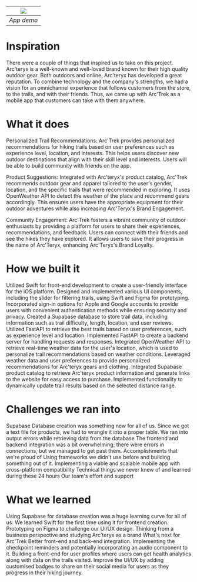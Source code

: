 [![](https://img.youtube.com/vi/pZz0-8p-JW4/0.jpg)](https://www.youtube.com/watch?v=pZz0-8p-JW4) |
|:--:| 
| *App demo* |

# Inspiration
There were a couple of things that inspired us to take on this project. Arc'teryx is a well-known and well-loved brand known for their high quality outdoor gear. Both outdoors and online, Arc'teryx has developed a great reputation. To combine technology and the company's strengths, we had a vision for an omnichannel experience that follows customers from the store, to the trails, and with their friends. Thus, we came up with Arc'Trek as a mobile app that customers can take with them anywhere.

# What it does
Personalized Trail Recommendations: Arc'Trek provides personalized recommendations for hiking trails based on user preferences such as experience level, location, and interests. This helps users discover new outdoor destinations that align with their skill level and interests. Users will be able to build community with friends on the app.

Product Suggestions: Integrated with Arc'teryx's product catalog, Arc'Trek recommends outdoor gear and apparel tailored to the user's gender, location, and the specific trails that were recommended in exploring. It uses OpenWeather API to detect the weather of the place and recommend gears accordingly. This ensures users have the appropriate equipment for their outdoor adventures while also increasing Arc'Teryx's Brand Engagement.

Community Engagement: Arc'Trek fosters a vibrant community of outdoor enthusiasts by providing a platform for users to share their experiences, recommendations, and feedback. Users can connect with their friends and see the hikes they have explored. It allows users to save their progress in the name of Arc'Teryx, enhancing Arc'Teryx's Brand Loyalty.

# How we built it
Utilized Swift for front-end development to create a user-friendly interface for the iOS platform.
Designed and implemented various UI components, including the slider for filtering trails, using Swift and Figma for prototyping.
Incorporated sign-in options for Apple and Google accounts to provide users with convenient authentication methods while ensuring security and privacy.
Created a Supabase database to store trail data, including information such as trail difficulty, length, location, and user reviews.
Utilized FastAPI to retrieve the best trails based on user preferences, such as experience level and location.
Implemented FastAPI to create a backend server for handling requests and responses.
Integrated OpenWeather API to retrieve real-time weather data for the user's location, which is used to personalize trail recommendations based on weather conditions.
Leveraged weather data and user preferences to provide personalized recommendations for Arc'teryx gears and clothing.
Integrated Supabase product catalog to retrieve Arc'teryx product information and generate links to the website for easy access to purchase.
Implemented functionality to dynamically update trail results based on the selected distance range.
# Challenges we ran into
Supabase Database creation was something new for all of us. Since we got a text file for products, we had to wrangle it into a proper table. We ran into output errors while retrieving data from the database
The frontend and backend integration was a bit overwhelming; there were errors in connections, but we managed to get past them.
Accomplishments that we're proud of
Using frameworks we didn't use before and building something out of it.
Implementing a viable and scalable mobile app with cross-platform compatibility
Technical things we never knew of and learned during these 24 hours
Our team's effort and support
# What we learned
Using Supabase for database creation was a huge learning curve for all of us.
We learned Swift for the first time using it for frontend creation.
Prototyping on Figma to challenge our UI/UX design.
Thinking from a business perspective and studying Arc'teryx as a brand
What's next for Arc'Trek
Better front-end and back-end integration.
Implementing the checkpoint reminders and potentially incorporating an audio component to it.
Building a front-end for user profiles where users can get health analytics along with data on the trails visited. Improve the UI/UX by adding customised badges to share on their social media for users as they progress in their hiking journey.
